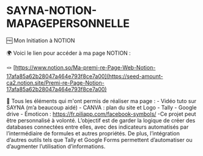 # SAYNA-NOTION-MAPAGEPERSONNELLE

🆓 Mon Initiation à NOTION

🌍 Voici le lien pour accéder à ma page NOTION : 

🪢 [https://www.notion.so/Ma-premi-re-Page-Web-Notion-17afa85a62b28047a464e793f8ce7a00](https://seed-amount-ca2.notion.site/Premi-re-Page-Notion-17afa85a62b28047a464e793f8ce7a00)

🔎 Tous les éléments qui m'ont permis de réaliser ma page : 
    - Vidéo tuto sur SAYNA (m’a beaucoup aidé)
    - CANVA : plan du site et Logo
    - Tally 
    - Google drive
    - Émoticon : https://fr.piliapp.com/facebook-symbols/
    -Ce projet peut être personnalisé à volonté. L’objectif est de garder la logique de créer des databases connectées entre elles, avec des indicateurs automatisés par l’intermédiaire de formules et autres         propriétés. De plus, l’intégration d’autres outils tels que Tally et Google Forms permettent d’automatiser ou d’augmenter l’utilisation d’informations.
